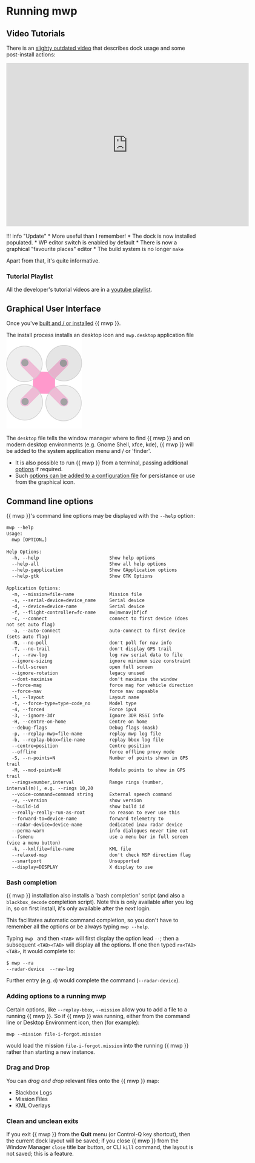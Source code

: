 # Running mwp

## Video Tutorials

There is an [slighty outdated video](https://vimeo.com/267437907)  that describes dock usage and some post-install actions:

<iframe src="https://player.vimeo.com/video/267437907?h=015ed1fdc6" width="640" height="431" frameborder="0" allow="autoplay; fullscreen; picture-in-picture" allowfullscreen></iframe>

!!! info "Update"
    * More useful than I remember!
    * The dock is now installed populated.
    * WP editor switch is enabled by default
    * There is now a graphical "favourite places" editor
    * The build system is no longer `make`

Apart from that, it's quite informative.

### Tutorial Playlist

All the developer's tutorial videos are in a [youtube playlist](https://www.youtube.com/playlist?list=PLE_mnLfCdjvAH4pLe9HCqaWm682_r8NT3).

## Graphical User Interface

Once you've [built and / or installed](Building-with-meson-and-ninja.md) {{ mwp }}.

The install process installs an desktop icon and `mwp.desktop` application file ![icon](images/mwp_icon.svg)

  The `desktop` file tells the window manager where to find {{ mwp }} and on modern desktop environments (e.g. Gnome Shell, xfce, kde), {{ mwp }} will be added to the system application menu and / or 'finder'.
* It is also possible to run {{ mwp }} from a terminal, passing additional [options](mwp-Configuration) if required.
* Such [options can be added to a configuration file](mwp-Configuration) for persistance or use from the graphical icon.

## Command line options

{{ mwp }}'s command line options may be displayed with the `--help` option:

```
mwp --help
Usage:
  mwp [OPTION…]

Help Options:
  -h, --help                          Show help options
  --help-all                          Show all help options
  --help-gapplication                 Show GApplication options
  --help-gtk                          Show GTK Options

Application Options:
  -m, --mission=file-name             Mission file
  -s, --serial-device=device_name     Serial device
  -d, --device=device-name            Serial device
  -f, --flight-controller=fc-name     mw|mwnav|bf|cf
  -c, --connect                       connect to first device (does not set auto flag)
  -a, --auto-connect                  auto-connect to first device (sets auto flag)
  -N, --no-poll                       don't poll for nav info
  -T, --no-trail                      don't display GPS trail
  -r, --raw-log                       log raw serial data to file
  --ignore-sizing                     ignore minimum size constraint
  --full-screen                       open full screen
  --ignore-rotation                   legacy unused
  --dont-maximise                     don't maximise the window
  --force-mag                         force mag for vehicle direction
  --force-nav                         force nav capaable
  -l, --layout                        Layout name
  -t, --force-type=type-code_no       Model type
  -4, --force4                        Force ipv4
  -3, --ignore-3dr                    Ignore 3DR RSSI info
  -H, --centre-on-home                Centre on home
  --debug-flags                       Debug flags (mask)
  -p, --replay-mwp=file-name          replay mwp log file
  -b, --replay-bbox=file-name         replay bbox log file
  --centre=position                   Centre position
  --offline                           force offline proxy mode
  -S, --n-points=N                    Number of points shown in GPS trail
  -M, --mod-points=N                  Modulo points to show in GPS trail
  --rings=number,interval             Range rings (number, interval(m)), e.g. --rings 10,20
  --voice-command=command string      External speech command
  -v, --version                       show version
  --build-id                          show build id
  --really-really-run-as-root         no reason to ever use this
  --forward-to=device-name            forward telemetry to
  --radar-device=device-name          dedicated inav radar device
  --perma-warn                        info dialogues never time out
  --fsmenu                            use a menu bar in full screen (vice a menu button)
  -k, --kmlfile=file-name             KML file
  --relaxed-msp                       don't check MSP direction flag
  --smartport                         Unsupported
  --display=DISPLAY                   X display to use
```

### Bash completion

{{ mwp }} installation also installs a 'bash completion' script (and also a `blackbox_decode` completion script).
Note this is only available after you log in, so on first install, it's only available after the *next* login.

This facilitates automatic command completion, so you don't have to remember all the options or be always typing `mwp --help`.

Typing `mwp ` and then `<TAB>` will first display the option lead `--`; then a subsequent `<TAB><TAB>` will display all the options. If one then typed `ra<TAB><TAB>`, it would complete to:
```
$ mwp --ra
--radar-device  --raw-log
```
Further entry (e.g. `d`) would complete the command (`--radar-device`).

### Adding options to a running mwp

Certain options, like `--replay-bbox`, `--mission` allow you to add a file to a running {{ mwp }}. So if {{ mwp }} was running, either from the command line or Desktop Environment icon, then (for example):

```
mwp --mission file-i-forgot.mission
```
would load the mission `file-i-forgot.mission` into the running {{ mwp }} rather than starting a new instance.

### Drag and Drop

You can *drag and drop* relevant files onto the {{ mwp }} map:

* Blackbox Logs
* Mission Files
* KML Overlays

### Clean and unclean exits

If you exit {{ mwp }} from the **Quit** menu (or Control-Q key shortcut), then the current dock layout will be saved; if you close {{ mwp }} from the Window Manager `close` title bar button, or CLI `kill` command, the layout is not saved; this is a feature.
